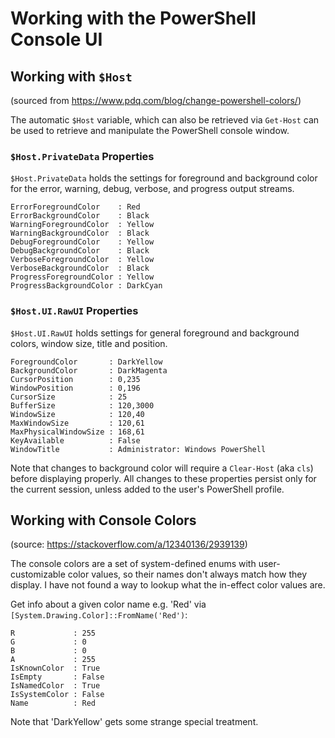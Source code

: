 # Working with the PowerShell Console UI

## Working with `$Host`
(sourced from https://www.pdq.com/blog/change-powershell-colors/)

The automatic `$Host` variable, which can also be retrieved via `Get-Host` can be used to retrieve and manipulate the PowerShell console window.

### `$Host.PrivateData` Properties
`$Host.PrivateData` holds the settings for foreground and background color for the error, warning, debug, verbose, and progress output streams.

```
ErrorForegroundColor    : Red
ErrorBackgroundColor    : Black
WarningForegroundColor  : Yellow
WarningBackgroundColor  : Black
DebugForegroundColor    : Yellow
DebugBackgroundColor    : Black
VerboseForegroundColor  : Yellow
VerboseBackgroundColor  : Black
ProgressForegroundColor : Yellow
ProgressBackgroundColor : DarkCyan
```

### `$Host.UI.RawUI` Properties
`$Host.UI.RawUI` holds settings for general foreground and background colors, window size, title and position.

```
ForegroundColor       : DarkYellow
BackgroundColor       : DarkMagenta
CursorPosition        : 0,235
WindowPosition        : 0,196
CursorSize            : 25
BufferSize            : 120,3000
WindowSize            : 120,40
MaxWindowSize         : 120,61
MaxPhysicalWindowSize : 168,61
KeyAvailable          : False
WindowTitle           : Administrator: Windows PowerShell
```

Note that changes to background color will require a `Clear-Host` (aka `cls`) before displaying properly. All changes to these properties persist only for the current session, unless added to the user's PowerShell profile.



## Working with Console Colors
(source: https://stackoverflow.com/a/12340136/2939139)

The console colors are a set of system-defined enums with user-customizable color values, so their names don't always match how they display. I have not found a way to lookup what the in-effect color values are.

Get info about a given color name e.g. 'Red' via `[System.Drawing.Color]::FromName('Red')`:

```
R             : 255
G             : 0
B             : 0
A             : 255
IsKnownColor  : True
IsEmpty       : False
IsNamedColor  : True
IsSystemColor : False
Name          : Red
```

Note that 'DarkYellow' gets some strange special treatment.
